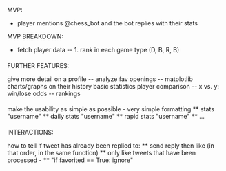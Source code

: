 MVP:
-   player mentions @chess_bot and the bot replies with their stats

MVP BREAKDOWN:
-   fetch player data
--      1. rank in each game type (D, B, R, B)

####

FURTHER FEATURES:
 
give more detail on a profile
--      analyze fav openings
--      matplotlib charts/graphs on their history
basic statistics
player comparison
--      x vs. y: win/lose odds
--      rankings

####

make the usability as simple as possible - very simple formatting
**      stats "username"
**      daily stats "username"
**      rapid stats "username"
**      ...

####

INTERACTIONS:

how to tell if tweet has already been replied to:
**  send reply then like (in that order, in the same function)
**  only like tweets that have been processed -
**  "if favorited == True: ignore"